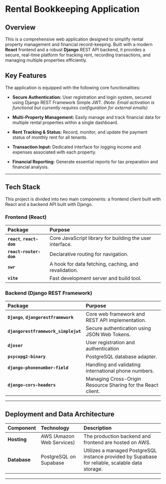 # Rental Bookkeeping Application

## Overview

This is a comprehensive web application designed to simplify rental property management and financial record-keeping. Built with a modern **React** frontend and a robust **Django** REST API backend, it provides a secure, real-time platform for tracking rent, recording transactions, and managing multiple properties efficiently.

## Key Features

The application is equipped with the following core functionalities:

* **Secure Authentication:** User registration and login system, secured using Django REST Framework Simple JWT. *(Note: Email activation is functional but currently requires configuration for external emails)*

* **Multi-Property Management:** Easily manage and track financial data for multiple rental properties within a single dashboard.

* **Rent Tracking & Status:** Record, monitor, and update the payment status of monthly rent for all tenants.

* **Transaction Input:** Dedicated interface for logging income and expenses associated with each property.

* **Financial Reporting:** Generate essential reports for tax preparation and financial analysis.

---

## Tech Stack

This project is divided into two main components: a frontend client built with React and a backend API built with Django.

### Frontend (React)

| Package | Purpose |
| :--- | :--- |
| **`react`**, **`react-dom`** | Core JavaScript library for building the user interface. |
| **`react-router-dom`** | Declarative routing for navigation. |
| **`swr`** | A hook for data fetching, caching, and revalidation. |
| **`vite`** | Fast development server and build tool. |

### Backend (Django REST Framework)

| Package | Purpose |
| :--- | :--- |
| **`Django`**, **`djangorestframework`** | Core web framework and REST API implementation. |
| **`djangorestframework_simplejwt`** | Secure authentication using JSON Web Tokens. |
| **`djoser`** | User registration and authentication |
| **`psycopg2-binary`** | PostgreSQL database adapter. |
| **`django-phonenumber-field`** | Handling and validating international phone numbers. |
| **`django-cors-headers`** | Managing Cross-Origin Resource Sharing for the React client. |

---

## Deployment and Data Architecture

| Component | Technology | Description |
| :--- | :--- | :--- |
| **Hosting** | AWS (Amazon Web Services) | The production backend and frontend are hosted on AWS. |
| **Database** | PostgreSQL on Supabase | Utilizes a managed PostgreSQL instance provided by Supabase for reliable, scalable data storage. |

---
